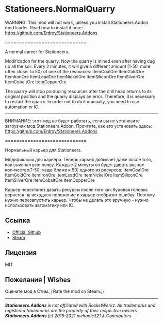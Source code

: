 # Stationeers.NormalQuarry

WARNING: This mod will not work, unless you install Stationeers.Addon mod loader.
Read how to install it here: https://github.com/Erdroy/Stationeers.Addons

=============================

A normal career for Stationeers.

Modification for the quarry.
Now the quarry is mined even after having dug up all the soil. Every 2 minutes, it will give a different amount (1-50, more often closer to 50) of one of the resources:
ItemCoalOre
ItemGoldOre
ItemIronOre
ItemLeadOre
ItemNickelOre
ItemSiliconOre
ItemSilverOre
ItemCobaltOre
ItemCopperOre

The quarry will stop producing resources after the drill head returns to its original position and the quarry displays an error.
Therefore, it is necessary to restart the quarry.
In order not to do it manually, you need to use automation or IC.

---

ВНИМАНИЕ: этот мод не будет работать, если вы не установите загрузчик мод Stationeers.Addon.
Прочтите, как его установить здесь: https://github.com/Erdroy/Stationeers.Addons

=============================

Нормальный карьер для Stationeers.

Модификация для карьера.
Теперь карьер добывает даже после того, как выкопал всю почву. Каждые 2 минуты он будет давать разное количество(1-50, чаще ближе к 50) одного из ресурсов:
ItemCoalOre
ItemGoldOre
ItemIronOre
ItemLeadOre
ItemNickelOre
ItemSiliconOre
ItemSilverOre
ItemCobaltOre
ItemCopperOre

Карьер перестанет давать ресурсы после того как буровая головка вернется на исходное положение и карьер отобразит ошибку. 
Поэтому нужно перезапустить карьер. 
Чтобы не делать это вручную - нужно использовать автоматику или IC.

## Ссылка
* [Official Github](https://github.com/mehanic321/Stationeers.NormalQuarry)
* [Steam](https://steamcommunity.com/sharedfiles/filedetails/?id=2621212864)

## Лицензия
MIT

## Пожелания | Wishes
Оцените мод в Стим.;)
Rate the mod on Steam.;)
___
***Stationeers.Addons** is not affiliated with RocketWerkz. All trademarks and registered trademarks are the property of their respective owners.*<br>
***Stationeers.Addons** (c) 2018-2021 mehanic321 & Contributors*

